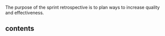The purpose of the sprint retrospective is to plan ways to increase quality and effectiveness.

## contents
 